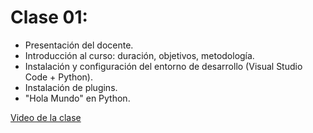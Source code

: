 # Clase 01:

* Presentación del docente.
* Introducción al curso: duración, objetivos, metodología.
* Instalación y configuración del entorno de desarrollo (Visual Studio Code + Python).
* Instalación de plugins.
* "Hola Mundo" en Python.

[Video de la clase](https://www.youtube.com/watch?v=HvR10e8_wnk)
